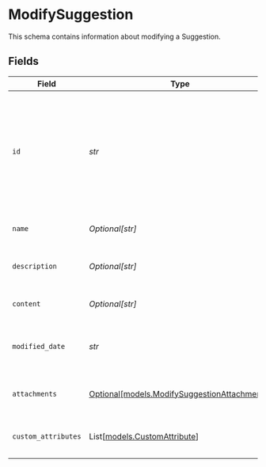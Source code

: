 # ModifySuggestion

This schema contains information about modifying a Suggestion.


## Fields

| Field                                                                                                             | Type                                                                                                              | Required                                                                                                          | Description                                                                                                       | Example                                                                                                           |
| ----------------------------------------------------------------------------------------------------------------- | ----------------------------------------------------------------------------------------------------------------- | ----------------------------------------------------------------------------------------------------------------- | ----------------------------------------------------------------------------------------------------------------- | ----------------------------------------------------------------------------------------------------------------- |
| `id`                                                                                                              | *str*                                                                                                             | :heavy_check_mark:                                                                                                | The ID of the Suggestion. A Suggestion ID is composed of a 2-4 letter prefix, followed by a dash and 4-15 digits. | PROD-3259                                                                                                         |
| `name`                                                                                                            | *Optional[str]*                                                                                                   | :heavy_minus_sign:                                                                                                | The name of the Suggestion.                                                                                       |                                                                                                                   |
| `description`                                                                                                     | *Optional[str]*                                                                                                   | :heavy_minus_sign:                                                                                                | The description of the Suggestion.                                                                                |                                                                                                                   |
| `content`                                                                                                         | *Optional[str]*                                                                                                   | :heavy_minus_sign:                                                                                                | The content of the Suggestion.                                                                                    |                                                                                                                   |
| `modified_date`                                                                                                   | *str*                                                                                                             | :heavy_check_mark:                                                                                                | The date on which the Suggestion was last modified.                                                               |                                                                                                                   |
| `attachments`                                                                                                     | [Optional[models.ModifySuggestionAttachments]](../models/modifysuggestionattachments.md)                          | :heavy_minus_sign:                                                                                                | Details of Attachments for the Suggestion.                                                                        |                                                                                                                   |
| `custom_attributes`                                                                                               | List[[models.CustomAttribute](../models/customattribute.md)]                                                      | :heavy_minus_sign:                                                                                                | Custom Attributes of the Suggestion.                                                                              |                                                                                                                   |